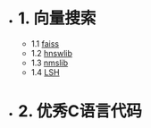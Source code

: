 - # 1. 向量搜索
    - 1.1 [faiss]()
    - 1.2 [hnswlib](https://github.com/nmslib/hnswlib.git)
    - 1.3 [nmslib](https://github.com/nmslib/nmslib.git) 
    - 1.4 [LSH]()
- # 2. 优秀C语言代码
    
